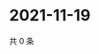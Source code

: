 # 2021-11-19

共 0 条

<!-- BEGIN WEIBO -->
<!-- 最后更新时间 Fri Nov 19 2021 06:14:03 GMT+0800 (China Standard Time) -->

<!-- END WEIBO -->
